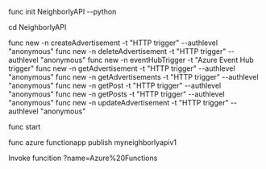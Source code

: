 func init NeighborlyAPI --python

cd NeighborlyAPI

func new -n createAdvertisement -t "HTTP trigger" --authlevel "anonymous"
func new -n deleteAdvertisement -t "HTTP trigger" --authlevel "anonymous"
func new -n eventHubTrigger -t "Azure Event Hub trigger"
func new -n getAdvertisement -t "HTTP trigger" --authlevel "anonymous"
func new -n getAdvertisements -t "HTTP trigger" --authlevel "anonymous"
func new -n getPost -t "HTTP trigger" --authlevel "anonymous"
func new -n getPosts -t "HTTP trigger" --authlevel "anonymous"
func new -n updateAdvertisement -t "HTTP trigger" --authlevel "anonymous"

func start

func azure functionapp publish myneighborlyapiv1

Invoke funcition 
?name=Azure%20Functions